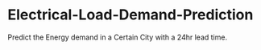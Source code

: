 # Electrical-Load-Demand-Prediction
Predict the Energy demand in a Certain City with a 24hr lead time.

